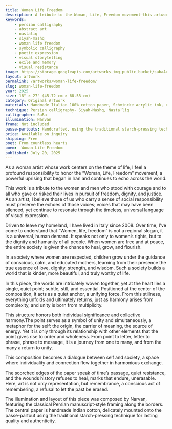 ```yaml
---
title: Woman Life Freedom
description: A tribute to the Woman, Life, Freedom movement—this artwork weaves personal and collective memory into a visual call for dignity, unity, and enduring justice.
keywords:
    - persian calligraphy
    - abstract art
    - nastaliq
    - siyah-mashq
    - woman life freedom
    - symbolic calligraphy
    - poetic expression
    - visual storytelling
    - exile and memory
    - visual resistance
image: https://storage.googleapis.com/artworks_img_public_bucket/sabaArtGallery/WomanLifeFreedom/thumbnail/Woman-Life-Freedom-S-01.jpg
layout: artwork
permalink: /artworks/woman-life-freedom/
slug: woman-life-freedom
year: 2025
size: 18" × 27" (45.72 cm × 68.58 cm)
category: Original Artwork
materials: Handmade Italian 100% cotton paper, Schmincke acrylic ink, reed pens crafted from the natural reeds of northern Iran.
technique: Persian calligraphy- Siyah-Mashq, Nastaʿlīq
calligrapher: SaBa
illumination: Narvan
frame: Not included 
passe-partouts: Handcrafted, using the traditional starch-pressing technique for lasting quality and authenticity.
price: Available on inquiry
shipping: Free
poet: From countless hearts
poem:  Woman Life Freedom
published: July 20, 2025
---
```


<div class="space-y-5">
    <p class="showTex">As a woman artist whose work centers on the theme of life, I feel a profound responsibility to honor the “Woman, Life, Freedom” movement, a powerful uprising that began in Iran and continues to echo across the world.</p>
    <p class="showTex">This work is a tribute to the women and men who stood with courage and to all who gave or risked their lives in pursuit of freedom, dignity, and justice. As an artist, I believe those of us who carry a sense of social responsibility must preserve the echoes of those voices; voices that may have been silenced, yet continue to resonate through the timeless, universal language of visual expression.</p>
    <p class="showTex">Driven to leave my homeland, I have lived in Italy since 2008. Over time, I've come to understand that “Women, life, freedom” is not a regional slogan, it is a universal, human demand. It speaks not only to women’s rights, but to the dignity and humanity of all people. When women are free and at peace, the entire society is given the chance to heal, grow, and flourish.</p>
    <p class="showTex">In a society where women are respected, children grow under the guidance of conscious, calm, and educated mothers, learning from their presence the true essence of love, dignity, strength, and wisdom. Such a society builds a world that is kinder, more beautiful, and truly worthy of life.</p>
    <p class="showTex">In this piece, the words are intricately woven together, yet at the heart lies a single, quiet point; subtle, still, and essential. Positioned at the center of the composition, it acts as a quiet anchor, a unifying force. From this stillness, everything unfolds and ultimately returns, just as harmony arises from complexity, and unity is born from multiplicity.</p>
    <p class="showTex">This structure honors both individual significance and collective harmony.The point serves as a symbol of unity and simultaneously, a metaphor for the self: the origin, the carrier of meaning, the source of energy. Yet it is only through its relationship with other elements that the point gives rise to order and wholeness. From point to letter, letter to phrase, phrase to message, it is a journey from one to many, and from the many a return to unity.</p>
    <p class="showTex">This composition becomes a dialogue between self and society, a space where individuality and connection flow together in harmonious exchange.  </p>
    <p class="showTex">The scorched edges of the paper speak of time’s passage, quiet resistance, and the wounds history refuses to heal, marks that endure, unerasable. Here, art is not only representation, but remembrance, a conscious act of remembering, a refusal to let the past be erased.</p>
    <p class="showTex">The illumination and layout of this piece was composed by Narvan, featuring the classical Persian manuscript-style framing along the borders. The central paper is handmade Indian cotton, delicately mounted onto the passe-partout using the traditional starch-pressing technique for lasting quality and authenticity.</p>
</div>
